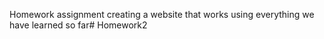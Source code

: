 Homework assignment
creating a website that works
using everything we have learned so far# Homework2
